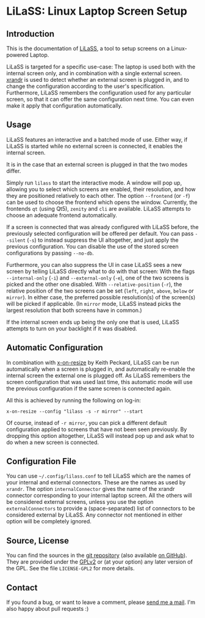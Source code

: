 # LiLaSS: Linux Laptop Screen Setup

## Introduction

This is the documentation of [LiLaSS](https://www.ralfj.de/projects/lilass), a
tool to setup screens on a Linux-powered Laptop.

LiLaSS is targeted for a specific use-case: The laptop is used both with the
internal screen only, and in combination with a single external screen.
[xrandr](http://www.x.org/wiki/Projects/XRandR) is used to detect whether an
external screen is plugged in, and to change the configuration according to the
user's specification.  Furthermore, LiLaSS remembers the configuration used for
any particular screen, so that it can offer the same configuration next time.
You can even make it apply that configuration automatically.

## Usage

LiLaSS features an interactive and a batched mode of use.  Either way, if LiLaSS
is started while no external screen is connected, it enables the internal
screen.

It is in the case that an external screen is plugged in that the two modes
differ.

Simply run `lilass` to start the interactive mode.  A window will pop up,
allowing you to select which screens are enabled, their resolution, and how they
are positioned relatively to each other.  The option `--frontend` (or `-f`) can
be used to choose the frontend which opens the window. Currently, the frontends
`qt` (using Qt5), `zenity` and `cli` are available.  LiLaSS attempts to choose
an adequate frontend automatically.

If a screen is connected that was already configured with LiLaSS before, the
previously selected configuration will be offered per default.  You can pass
`--silent` (`-s`) to instead suppress the UI altogether, and just apply the
previous configuration.  You can disable the use of the stored screen
configurations by passing `--no-db`.

Furthermore, you can also suppress the UI in case LiLaSS sees a new screen by
telling LiLaSS directly what to do with that screen: With the flags
`--internal-only` (`-i`) and `--external-only` (`-e`), one of the two screens is
picked and the other one disabled.  With `--relative-position` (`-r`), the
relative position of the two screens can be set (`left`, `right`, `above`,
`below` or `mirror`). In either case, the preferred possible resolution(s) of
the screen(s) will be picked if applicable. (In `mirror` mode, LiLaSS instead
picks the largest resolution that both screens have in common.)

If the internal screen ends up being the only one that is used, LiLaSS attempts 
to turn on your backlight if it was disabled.

## Automatic Configuration

In combination with [x-on-resize](http://keithp.com/blogs/x-on-resize/) by Keith
Peckard, LiLaSS can be run automatically when a screen is plugged in, and
automatically re-enable the internal screen the external one is plugged off.  As
LiLaSS remembers the screen configuration that was used last time, this
automatic mode will use the previous configuration if the same screen is
connected again.

All this is achieved by running the following on log-in:

    x-on-resize --config "lilass -s -r mirror" --start

Of course, instead of `-r mirror`, you can pick a different default
configuration applied to screens that have not been seen previously. By dropping
this option altogether, LiLaSS will instead pop up and ask what to do when a new
screen is connected.

## Configuration File

You can use `~/.config/lilass.conf` to tell LiLaSS which are the names of your
internal and external connectors.  These are the names as used by `xrandr`.  The
option `internalConnector` gives the name of the xrandr connector corresponding
to your internal laptop screen.  All the others will be considered external
screens, unless you use the option `externalConnectors` to provide a
(space-separated) list of connectors to be considered external by LiLaSS.  Any
connector not mentioned in either option will be completely ignored.

## Source, License

You can find the sources in the
[git repository](https://git.ralfj.de/lilass.git) (also available
[on GitHub](https://github.com/RalfJung/lilass)). They are provided under the
[GPLv2](https://www.gnu.org/licenses/old-licenses/gpl-2.0.html) or (at your
option) any later version of the GPL.  See the file `LICENSE-GPL2` for more
details.

## Contact

If you found a bug, or want to leave a comment, please
[send me a mail](mailto:post-AT-ralfj-DOT-de).  I'm also happy about pull
requests :)
